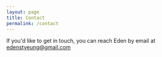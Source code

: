 ```yaml
---
layout: page
title: Contact
permalink: /contact
---
```


If you'd like to get in touch, you can reach Eden by email at [edenstyeung@gmail.com](mailto:edenstyeung@gmail.com)
